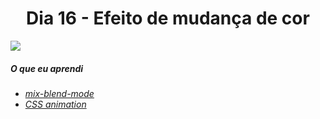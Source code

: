 
<h1 align= "center">
 Dia 16 - Efeito de mudança de cor <a name="id16"></a>
</h1>

 ![](https://lh3.googleusercontent.com/pw/ACtC-3dVHExhtxNT9AS_6c1hZNX9upM3VF1KeLfy4Lf7hQpO2DbU7CUa1ktBxC0-psBntxACB1j19ISQpaY37ChatmOq6jJoJfrgvHEmkg1orV3E2lCSFBTIhFm_a2ygaME1TzGVwdzhlXCddwecSZdclP9A=w1024-h682-no?authuser=0)

 ##### O que eu aprendi

* *[ mix-blend-mode](https://www.w3schools.com/cssref/pr_mix-blend-mode.asp)*
* *[CSS animation](https://www.w3schools.com/css/css3_animations.asp)*






